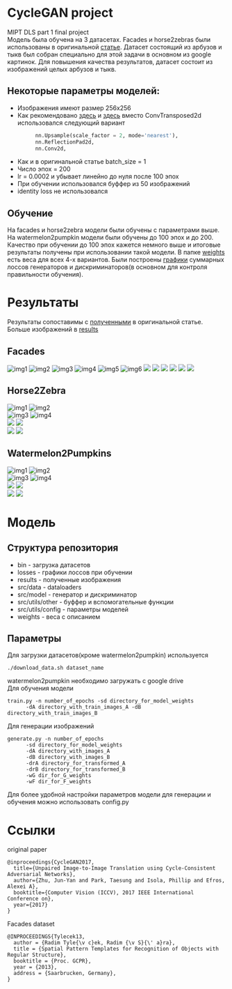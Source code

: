 # CycleGAN project
MIPT DLS part 1 final project<br>
Модель была обучена на 3 датасетах. Facades и horse2zebras были использованы в оригинальной [статье](https://arxiv.org/abs/1703.10593). Датасет состоящий из арбузов и тыкв был собран специально для этой задачи в основном из google картинок. Для повышения качества результатов, датасет состоит из изображений целых арбузов и тыкв.
## Некоторые параметры моделей:
- Изображения имеют размер 256x256
- Как рекомендовано [здесь](https://github.com/junyanz/pytorch-CycleGAN-and-pix2pix/issues/190#issuecomment-358546675) и [здесь](https://distill.pub/2016/deconv-checkerboard/) вместо ConvTransposed2d использовался следующий вариант
~~~~python
         nn.Upsample(scale_factor = 2, mode='nearest'),
         nn.ReflectionPad2d,
         nn.Conv2d,
~~~~
- Как и в оригинальной статье batch_size = 1
- Число эпох = 200
- lr = 0.0002 и убывает линейно до нуля после 100 эпох
- При обучении использовался буффер из 50 изображений 
- identity loss не использовался
## Обучение 
На facades и horse2zebra модели были обучены с параметрами выше. На watermelon2pumpkin модели были обучены до 100 эпох и до 200. Качество при обучении до 100 эпох кажется немного выше и итоговые результаты получены при использовании такой модели. В папке [weights](./weights) есть веса для всех 4-х вариантов. Были построены [графики](./losses) суммарных лоссов генераторов и дискриминаторов(в основном для контроля правильности обучения). 
# Результаты
Результаты сопоставимы с [полученными](https://taesung.me/cyclegan/2017/03/25/horse-to-zebra-supplemental-best.html) в оригинальной статье. Больше изображений в [results](./results)
## Facades
![img1](./results/facades/f_l/orig_f3.jpg)
![img2](./results/facades/f_l/orig_l3.jpg)
![img3](./results/facades/f_l/res_l3.jpg)
![img4](./results/facades/f_l/orig_f2.jpg)
![img5](./results/facades/f_l/orig_l2.jpg)
![img6](./results/facades/f_l/res_l2.jpg)
![](./results/facades/l_f/orig_f1.jpg)
![](./results/facades/l_f/orig_l1.jpg)
![](./results/facades/l_f/res_f1.jpg)
![](./results/facades/l_f/orig_f2.jpg)
![](./results/facades/l_f/orig_l2.jpg)
![](./results/facades/l_f/res_f2.jpg)


## Horse2Zebra
![img1](./results/horses_and_zebras/h_z/orig_h1.jpg)
![img2](./results/horses_and_zebras/h_z/res_h1.jpg)<br>
![img3](./results/horses_and_zebras/h_z/res_h2.jpg)
![img4](./results/horses_and_zebras/h_z/orig_h2.jpg)<br>
![](./results/horses_and_zebras/z_h/orig_z1.jpg)
![](./results/horses_and_zebras/z_h/res_z1.jpg)<br>
![](./results/horses_and_zebras/z_h/orig_z2.jpg)
![](./results/horses_and_zebras/z_h/res_z2.jpg)
## Watermelon2Pumpkins
![img1](./results/watermelons_and_pumpkins/w_p/orig_w1.jpg)
![img2](./results/watermelons_and_pumpkins/w_p/res_w1.jpg)<br>
![img3](./results/watermelons_and_pumpkins/w_p/orig_w2.jpg)
![img4](./results/watermelons_and_pumpkins/w_p/res_w2.jpg)<br>
![](./results/watermelons_and_pumpkins/p_w/orig_p1.jpg)
![](./results/watermelons_and_pumpkins/p_w/res_p1.jpg)<br>
![](./results/watermelons_and_pumpkins/p_w/orig_p2.jpg)
![](./results/watermelons_and_pumpkins/p_w/res_p2.jpg)<br>
# Модель
## Структура репозитория
- bin - загрузка датасетов
- losses - графики лоссов при обучении
- results - полученные изображения
- src/data - dataloaders
- src/model - генератор и дискриминатор
- src/utils/other - буффер и вспомогательные функции
- src/utils/config - параметры моделей
- weights - веса с описанием
## Параметры
Для загрузки датасетов(кроме watermelon2pumpkin) используется 
~~~~
./download_data.sh dataset_name
~~~~
watermelon2pumpkin необходимо загружать с google drive<br>
Для обучения модели
~~~~
train.py -n number_of_epochs -sd directory_for_model_weights 
      -dA directory_with_train_images_A -dB directory_with_train_images_B
~~~~
Для генерации изображений 
~~~~
generate.py -n number_of_epochs 
      -sd directory_for_model_weights 
      -dA directory_with_images_A 
      -dB directory_with_images_B
      -drA directory_for_transformed_A
      -drB directory_for_transformed_B
      -wG dir_for_G_weights
      -wF dir_for_F_weights
~~~~
Для более удобной настройки параметров модели для генерации и обучения можно использовать config.py
# Ссылки
original paper
~~~~
@inproceedings{CycleGAN2017,
  title={Unpaired Image-to-Image Translation using Cycle-Consistent Adversarial Networks},
  author={Zhu, Jun-Yan and Park, Taesung and Isola, Phillip and Efros, Alexei A},
  booktitle={Computer Vision (ICCV), 2017 IEEE International Conference on},
  year={2017}
}
~~~~
Facades dataset
~~~~
@INPROCEEDINGS{Tylecek13,
  author = {Radim Tyle{\v c}ek, Radim {\v S}{\' a}ra},
  title = {Spatial Pattern Templates for Recognition of Objects with Regular Structure},
  booktitle = {Proc. GCPR},
  year = {2013},
  address = {Saarbrucken, Germany},
}
~~~~
